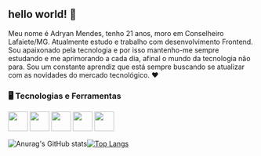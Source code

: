 ## hello world! 👋

Meu nome é Adryan Mendes, tenho 21 anos, moro em Conselheiro Lafaiete/MG. Atualmente estudo e trabalho com desenvolvimento Frontend. Sou apaixonado pela tecnologia e por isso mantenho-me sempre estudando e me aprimorando a cada dia, afinal o mundo da tecnologia não para. Sou um constante aprendiz que está sempre buscando se atualizar com as novidades do mercado tecnológico. :heart:


### 🖥️ Tecnologias e Ferramentas

<img src="https://cdn.jsdelivr.net/gh/devicons/devicon/icons/html5/html5-original.svg" width="40" height="40"/>&nbsp;<img src="https://cdn.jsdelivr.net/gh/devicons/devicon/icons/css3/css3-original.svg" width="40" height="40"/>&nbsp;<img src="https://cdn.jsdelivr.net/gh/devicons/devicon/icons/javascript/javascript-original.svg" width="40" height="40"/>&nbsp;<img src="https://cdn.jsdelivr.net/gh/devicons/devicon/icons/sass/sass-original.svg" width="40" height="40"/>&nbsp;<img src="https://cdn.jsdelivr.net/gh/devicons/devicon/icons/git/git-original.svg" width="40" height="40"/>

![Anurag's GitHub stats](https://github-readme-stats.vercel.app/api?username=adryancsmendes&show_icons=true&theme=dark)[![Top Langs](https://github-readme-stats.vercel.app/api/top-langs/?username=adryancsmendes&layout=compact&theme=dark)](https://github.com/anuraghazra/github-readme-stats)
